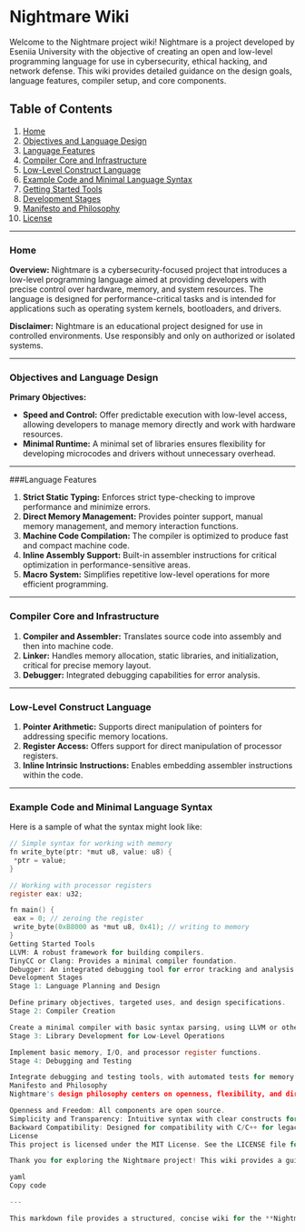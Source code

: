 # Nightmare Wiki

Welcome to the Nightmare project wiki! Nightmare is a project developed by Eseniia University with the objective of creating an open and low-level programming language for use in cybersecurity, ethical hacking, and network defense. This wiki provides detailed guidance on the design goals, language features, compiler setup, and core components.

## Table of Contents
1. [Home](#home)
2. [Objectives and Language Design](#objectives-and-language-design)
3. [Language Features](#language-features)
4. [Compiler Core and Infrastructure](#compiler-core-and-infrastructure)
5. [Low-Level Construct Language](#low-level-construct-language)
6. [Example Code and Minimal Language Syntax](#example-code-and-minimal-language-syntax)
7. [Getting Started Tools](#getting-started-tools)
8. [Development Stages](#development-stages)
9. [Manifesto and Philosophy](#manifesto-and-philosophy)
10. [License](#license)

---

### Home

**Overview:**
Nightmare is a cybersecurity-focused project that introduces a low-level programming language aimed at providing developers with precise control over hardware, memory, and system resources. The language is designed for performance-critical tasks and is intended for applications such as operating system kernels, bootloaders, and drivers.

**Disclaimer:**
Nightmare is an educational project designed for use in controlled environments. Use responsibly and only on authorized or isolated systems.

---

### Objectives and Language Design

**Primary Objectives:**
- **Speed ​​and Control:** Offer predictable execution with low-level access, allowing developers to manage memory directly and work with hardware resources.
- **Minimal Runtime:** A minimal set of libraries ensures flexibility for developing microcodes and drivers without unnecessary overhead.

---

###Language Features

1. **Strict Static Typing:** Enforces strict type-checking to improve performance and minimize errors.
2. **Direct Memory Management:** Provides pointer support, manual memory management, and memory interaction functions.
3. **Machine Code Compilation:** The compiler is optimized to produce fast and compact machine code.
4. **Inline Assembly Support:** Built-in assembler instructions for critical optimization in performance-sensitive areas.
5. **Macro System:** Simplifies repetitive low-level operations for more efficient programming.

---

### Compiler Core and Infrastructure

1. **Compiler and Assembler:** Translates source code into assembly and then into machine code.
2. **Linker:** Handles memory allocation, static libraries, and initialization, critical for precise memory layout.
3. **Debugger:** Integrated debugging capabilities for error analysis.

---

### Low-Level Construct Language

1. **Pointer Arithmetic:** Supports direct manipulation of pointers for addressing specific memory locations.
2. **Register Access:** Offers support for direct manipulation of processor registers.
3. **Inline Intrinsic Instructions:** Enables embedding assembler instructions within the code.

---

### Example Code and Minimal Language Syntax

Here is a sample of what the syntax might look like:

```c
// Simple syntax for working with memory
fn write_byte(ptr: *mut u8, value: u8) {
 *ptr = value;
}

// Working with processor registers
register eax: u32;

fn main() {
 eax = 0; // zeroing the register
 write_byte(0xB8000 as *mut u8, 0x41); // writing to memory
}
Getting Started Tools
LLVM: A robust framework for building compilers.
TinyCC or Clang: Provides a minimal compiler foundation.
Debugger: An integrated debugging tool for error tracking and analysis.
Development Stages
Stage 1: Language Planning and Design

Define primary objectives, targeted uses, and design specifications.
Stage 2: Compiler Creation

Create a minimal compiler with basic syntax parsing, using LLVM or other frameworks.
Stage 3: Library Development for Low-Level Operations

Implement basic memory, I/O, and processor register functions.
Stage 4: Debugging and Testing

Integrate debugging and testing tools, with automated tests for memory and functionality.
Manifesto and Philosophy
Nightmare's design philosophy centers on openness, flexibility, and direct hardware access. This low-level language aims to bridge the gap between ease of use and absolute control over system resources, providing:

Openness and Freedom: All components are open source.
Simplicity and Transparency: Intuitive syntax with clear constructs for hardware interaction.
Backward Compatibility: Designed for compatibility with C/C++ for legacy system integration.
License
This project is licensed under the MIT License. See the LICENSE file for more details.

Thank you for exploring the Nightmare project! This wiki provides a guide to the project's setup, language features, and usage. Feel free to contribute, following the project's open-source philosophy.

yaml
Copy code

---

This markdown file provides a structured, concise wiki for the **Nightmare** project. 

